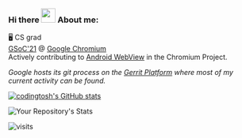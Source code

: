### Hi there <img src="https://github.com/TheDudeThatCode/TheDudeThatCode/blob/master/Assets/Hi.gif" width="29px"> About me:  
:desktop_computer: CS grad  
[GSoC'21](https://summerofcode.withgoogle.com/projects/#5364847102918656) @ [Google Chromium](https://github.com/chromium/chromium)    
Actively contributing to [Android WebView](https://www.chromium.org/developers/androidwebview) in the Chromium Project.  

*Google hosts its git process on the [Gerrit Platform](https://chromium-review.googlesource.com/q/owner:codingtosh%2540gmail.com) where most of my current activity can be found.*

[![codingtosh's GitHub stats](https://github-readme-stats.vercel.app/api?username=codingtosh&count_private=true&show_icons=true&theme=radical)
](https://github.com/codingtosh/github-readme-stats)

![Your Repository's Stats](https://github-readme-stats.vercel.app/api/top-langs/?username=codingtosh&theme=blue-green)

![visits](https://visitor-badge.laobi.icu/badge?page_id=codingtosh.codingtosh)
